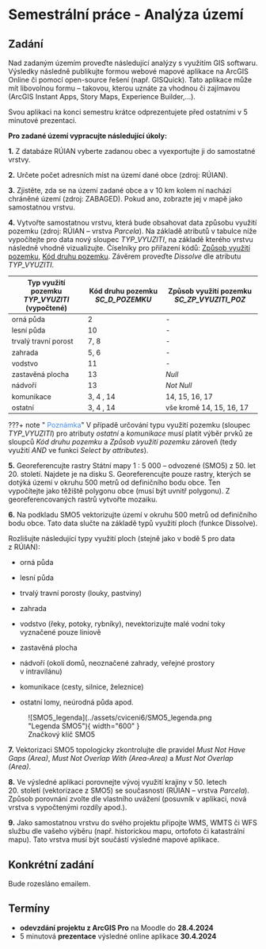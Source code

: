 # Semestrální práce - Analýza území

## Zadání
Nad zadaným územím proveďte následující analýzy s využitím GIS softwaru. Výsledky následně publikujte formou webové mapové aplikace na ArcGIS Online či pomocí open-source řešení (např. GISQuick). Tato aplikace může mít libovolnou formu – takovou, kterou uznáte za vhodnou či zajímavou (ArcGIS Instant Apps, Story Maps, Experience Builder,...). 

Svou aplikaci na konci semestru krátce odprezentujete před ostatními v 5 minutové prezentaci. 

**Pro zadané území vypracujte následující úkoly:**

**1.** Z databáze RÚIAN vyberte zadanou obec a vyexportujte ji do samostatné vrstvy.

**2.** Určete počet adresních míst na území dané obce (zdroj: RÚIAN).

**3.** Zjistěte, zda se na území zadané obce a v 10 km kolem ní nachází chráněné území (zdroj: ZABAGED). Pokud ano, zobrazte jej v mapě jako samostatnou vrstvu. 

**4.** Vytvořte samostatnou vrstvu, která bude obsahovat data způsobu využití pozemku (zdroj: RÚIAN – vrstva *Parcela*). Na základě atributů v tabulce níže vypočítejte pro data nový sloupec *TYP_VYUZITI*, na základě kterého vrstvu následně vhodně vizualizujte. Číselníky pro přiřazení kódů: [Způsob využití pozemku](https://www.cuzk.cz/Katastr-nemovitosti/Poskytovani-udaju-z-KN/Ciselniky-ISKN/Ciselniky-k-nemovitosti/Zpusob-vyuziti-pozemku.aspx), [Kód druhu pozemku](https://www.cuzk.cz/Katastr-nemovitosti/Poskytovani-udaju-z-KN/Ciselniky-ISKN/Ciselniky-k-nemovitosti/Druh-pozemku.aspx). Závěrem proveďte *Dissolve* dle atributu *TYP_VYUZITI*.

|  Typ využití pozemku *TYP_VYUZITI* (vypočtené)       | Kód druhu pozemku *SC_D_POZEMKU*        | Způsob využití pozemku *SC_ZP_VYUZITI_POZ*            
| ------------ | ------------------------- |----------------|
| orná půda    | 2 | -|
| lesní půda | 10 |  -|
| trvalý travní porost   | 7, 8 | -|
| zahrada    | 5, 6 | -|
| vodstvo   | 11 | -|
| zastavěná plocha     |  13  | *Null* |
| nádvoří     |  13  | *Not Null* |
| komunikace   | 3, 4 , 14 | 14, 15, 16, 17|
| ostatní   | 3, 4 , 14 | vše kromě 14, 15, 16, 17|


???+ note "&nbsp;<span style="color:#448aff">Poznámka</span>"
      V případě určování typu využití pozemku (sloupec *TYP_VYUZITI*) pro atributy *ostatní* a *komunikace* musí platit výběr prvků ze sloupců *Kód druhu pozemku* a *Způsob využití pozemku* zároveň (tedy využití *AND* ve funkci *Select by attributes*).

**5.** Georeferencujte rastry Státní mapy 1 : 5 000 – odvozené (SMO5) z 50. let 20. století. Najdete je na disku S. Georeferencujte pouze rastry, kterých se dotýká území v okruhu 500 metrů od definičního bodu obce. Ten vypočítejte jako těžiště polygonu obce (musí být uvnitř polygonu). Z georeferencovaných rastrů vytvořte mozaiku.

**6.** Na podkladu SMO5 vektorizujte území v okruhu 500 metrů od definičního bodu obce. Tato data slučte na základě typů využití ploch (funkce Dissolve). 

Rozlišujte následující typy využití ploch (stejně jako v bodě 5 pro data z RÚIAN): 

- orná půda

- lesní půda

- trvalý travní porosty (louky, pastviny)

- zahrada

- vodstvo (řeky, potoky, rybníky), nevektorizujte malé vodní toky vyznačené pouze liniově

- zastavěná plocha

- nádvoří (okolí domů, neoznačené zahrady, veřejné prostory v intravilánu)

- komunikace (cesty, silnice, železnice)

- ostatní lomy, neúrodná půda apod.

<figure markdown>
![SMO5_legenda](../assets/cviceni6/SMO5_legenda.png "Legenda SMO5"){ width="600" }
    <figcaption>Značkový klíč SMO5</figcaption>
</figure>

**7.** Vektorizaci SMO5 topologicky zkontrolujte dle pravidel *Must Not Have Gaps (Area)*, *Must Not Overlap With (Area-Area)* a *Must Not Overlap (Area)*.

**8.** Ve výsledné aplikaci porovnejte vývoj využití krajiny v 50. letech 20. století (vektorizace z SMO5) se současností (RÚIAN – vrstva *Parcela*). Způsob porovnání zvolte dle vlastního uvážení (posuvník v aplikaci, nová vrstva s vypočtenými rozdíly apod.).

**9.** Jako samostatnou vrstvu do svého projektu připojte WMS, WMTS či WFS službu dle vašeho výběru (např. historickou mapu, ortofoto či katastrální mapu). Tato vrstva musí být součástí výsledné mapové aplikace.

## Konkrétní zadání
Bude rozesláno emailem.

## Termíny
- **odevzdání projektu z ArcGIS Pro** na Moodle do **28.4.2024**
- 5 minutová **prezentace** výsledné online aplikace **30.4.2024**

